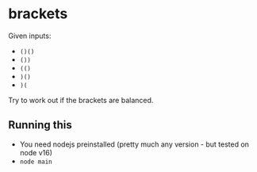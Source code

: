 # brackets

Given inputs:
- `()()`
- `())`
- `(()`
- `)()`
- `)(`

Try to work out if the brackets are balanced.

## Running this
- You need nodejs preinstalled (pretty much any version - but tested on node v16)
- `node main`
